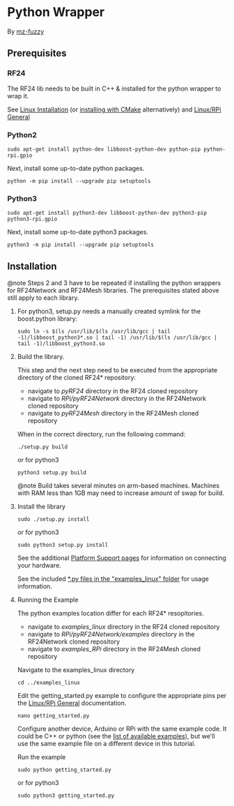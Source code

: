 # Python Wrapper

<!-- markdownlint-disable MD031 -->
By [mz-fuzzy](https://github.com/mz-fuzzy)

## Prerequisites

### RF24

The RF24 lib needs to be built in C++ & installed for the python wrapper to wrap it.

See [Linux Installation](md_docs_linux_install.html) (or [installing with CMake](md_docs_using_cmake.html)
alternatively) and [Linux/RPi General](md_docs_rpi_general.html)

### Python2

```shell
sudo apt-get install python-dev libboost-python-dev python-pip python-rpi.gpio
```

Next, install some up-to-date python packages.

```shell
python -m pip install --upgrade pip setuptools
```

### Python3

```shell
sudo apt-get install python3-dev libboost-python-dev python3-pip python3-rpi.gpio
```

Next, install some up-to-date python3 packages.

```shell
python3 -m pip install --upgrade pip setuptools
```

## Installation

@note Steps 2 and 3 have to be repeated if installing the python wrappers for
RF24Network and RF24Mesh libraries. The prerequisites stated above still apply
to each library.

1. For python3, setup.py needs a manually created symlink for the boost.python library:
   ```shell
   sudo ln -s $(ls /usr/lib/$(ls /usr/lib/gcc | tail -1)/libboost_python3*.so | tail -1) /usr/lib/$(ls /usr/lib/gcc | tail -1)/libboost_python3.so
   ```
2. Build the library.

   This step and the next step need to be executed from the appropriate directory of
   the cloned RF24* repository:
   - navigate to *pyRF24* directory in the RF24 cloned repository
   - navigate to *RPi/pyRF24Network* directory in the RF24Network cloned repository
   - navigate to *pyRF24Mesh* directory in the RF24Mesh cloned repository

   When in the correct directory, run the following command:
   ```shell
   ./setup.py build
   ```
   or for python3
   ```shell
   python3 setup.py build
   ```
   @note Build takes several minutes on arm-based machines. Machines with RAM less than 1GB may need to increase amount of swap for build.
3. Install the library
   ```shell
   sudo ./setup.py install
   ```
   or for python3
   ```shell
   sudo python3 setup.py install
   ```
   See the additional [Platform Support pages](pages.html) for information on connecting your hardware.

   See the included [\*.py files in the "examples_linux" folder](examples.html) for usage information.
4. Running the Example

   The python examples location differ for each RF24* resopitories.
   - navigate to *examples_linux* directory in the RF24 cloned repository
   - navigate to *RPi/pyRF24Network/examples* directory in the RF24Network cloned repository
   - navigate to *examples_RPi* directory in the RF24Mesh cloned repository

   Navigate to the examples_linux directory
   ```shell
   cd ../examples_linux
   ```
   Edit the getting_started.py example to configure the appropriate pins per the [Linux/RPi General](md_docs_rpi_general.html) documentation.
   ```shell
   nano getting_started.py
   ```
   Configure another device, Arduino or RPi with the same example code. It could be C++ or python (see the [list of available examples](examples.html)), but we'll use the same example file on a different device in this tutorial.

   Run the example
   ```shell
   sudo python getting_started.py
   ```
   or for python3
   ```shell
   sudo python3 getting_started.py
   ```

